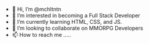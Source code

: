 - 👋 Hi, I’m @mchltntn
- 👀 I’m interested in becoming a Full Stack Developer
- 🌱 I’m currently learning HTML, CSS, and JS.
- 💞️ I’m looking to collaborate on MMORPG Developers
- 📫 How to reach me .....

<!---
mchltntn/mchltntn is a ✨ special ✨ repository because its `README.md` (this file) appears on your GitHub profile.
You can click the Preview link to take a look at your changes.
--->
